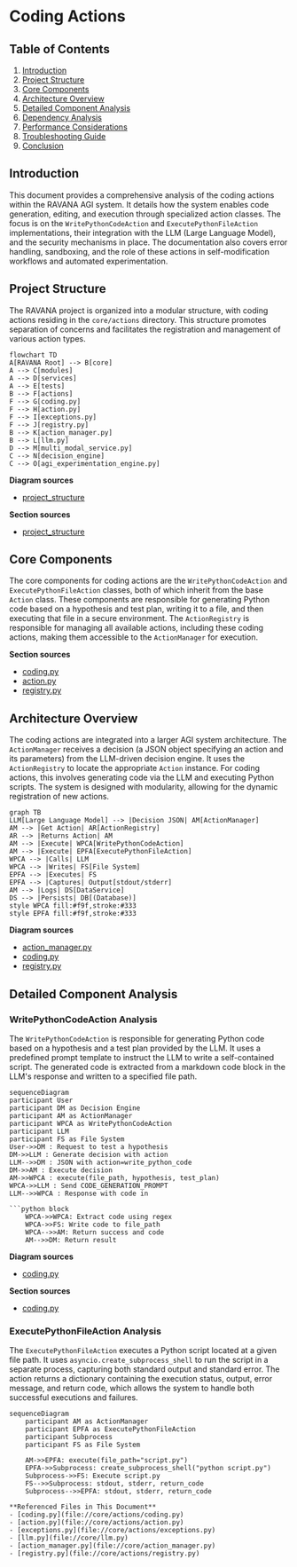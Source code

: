 # Coding Actions



## Table of Contents
1. [Introduction](#introduction)
2. [Project Structure](#project-structure)
3. [Core Components](#core-components)
4. [Architecture Overview](#architecture-overview)
5. [Detailed Component Analysis](#detailed-component-analysis)
6. [Dependency Analysis](#dependency-analysis)
7. [Performance Considerations](#performance-considerations)
8. [Troubleshooting Guide](#troubleshooting-guide)
9. [Conclusion](#conclusion)

## Introduction
This document provides a comprehensive analysis of the coding actions within the RAVANA AGI system. It details how the system enables code generation, editing, and execution through specialized action classes. The focus is on the `WritePythonCodeAction` and `ExecutePythonFileAction` implementations, their integration with the LLM (Large Language Model), and the security mechanisms in place. The documentation also covers error handling, sandboxing, and the role of these actions in self-modification workflows and automated experimentation.

## Project Structure
The RAVANA project is organized into a modular structure, with coding actions residing in the `core/actions` directory. This structure promotes separation of concerns and facilitates the registration and management of various action types.

```mermaid
flowchart TD
A[RAVANA Root] --> B[core]
A --> C[modules]
A --> D[services]
A --> E[tests]
B --> F[actions]
F --> G[coding.py]
F --> H[action.py]
F --> I[exceptions.py]
F --> J[registry.py]
B --> K[action_manager.py]
B --> L[llm.py]
D --> M[multi_modal_service.py]
C --> N[decision_engine]
C --> O[agi_experimentation_engine.py]

```

**Diagram sources**
- [project_structure](file://README.md)

**Section sources**
- [project_structure](file://README.md)

## Core Components
The core components for coding actions are the `WritePythonCodeAction` and `ExecutePythonFileAction` classes, both of which inherit from the base `Action` class. These components are responsible for generating Python code based on a hypothesis and test plan, writing it to a file, and then executing that file in a secure environment. The `ActionRegistry` is responsible for managing all available actions, including these coding actions, making them accessible to the `ActionManager` for execution.

**Section sources**
- [coding.py](file://core/actions/coding.py#L1-L114)
- [action.py](file://core/actions/action.py#L1-L62)
- [registry.py](file://core/actions/registry.py#L1-L74)

## Architecture Overview
The coding actions are integrated into a larger AGI system architecture. The `ActionManager` receives a decision (a JSON object specifying an action and its parameters) from the LLM-driven decision engine. It uses the `ActionRegistry` to locate the appropriate `Action` instance. For coding actions, this involves generating code via the LLM and executing Python scripts. The system is designed with modularity, allowing for the dynamic registration of new actions.

```mermaid
graph TB
LLM[Large Language Model] --> |Decision JSON| AM[ActionManager]
AM --> |Get Action| AR[ActionRegistry]
AR --> |Returns Action| AM
AM --> |Execute| WPCA[WritePythonCodeAction]
AM --> |Execute| EPFA[ExecutePythonFileAction]
WPCA --> |Calls| LLM
WPCA --> |Writes| FS[File System]
EPFA --> |Executes| FS
EPFA --> |Captures| Output[stdout/stderr]
AM --> |Logs| DS[DataService]
DS --> |Persists| DB[(Database)]
style WPCA fill:#f9f,stroke:#333
style EPFA fill:#f9f,stroke:#333

```

**Diagram sources**
- [action_manager.py](file://core/action_manager.py#L1-L126)
- [coding.py](file://core/actions/coding.py#L1-L114)
- [registry.py](file://core/actions/registry.py#L1-L74)

## Detailed Component Analysis

### WritePythonCodeAction Analysis
The `WritePythonCodeAction` is responsible for generating Python code based on a hypothesis and a test plan provided by the LLM. It uses a predefined prompt template to instruct the LLM to write a self-contained script. The generated code is extracted from a markdown code block in the LLM's response and written to a specified file path.

```mermaid
sequenceDiagram
participant User
participant DM as Decision Engine
participant AM as ActionManager
participant WPCA as WritePythonCodeAction
participant LLM
participant FS as File System
User->>DM : Request to test a hypothesis
DM->>LLM : Generate decision with action
LLM-->>DM : JSON with action=write_python_code
DM->>AM : Execute decision
AM->>WPCA : execute(file_path, hypothesis, test_plan)
WPCA->>LLM : Send CODE_GENERATION_PROMPT
LLM-->>WPCA : Response with code in

```python block
    WPCA->>WPCA: Extract code using regex
    WPCA->>FS: Write code to file_path
    WPCA-->>AM: Return success and code
    AM-->>DM: Return result
```

**Diagram sources**
- [coding.py](file://core/actions/coding.py#L1-L114)

**Section sources**
- [coding.py](file://core/actions/coding.py#L1-L114)

### ExecutePythonFileAction Analysis
The `ExecutePythonFileAction` executes a Python script located at a given file path. It uses `asyncio.create_subprocess_shell` to run the script in a separate process, capturing both standard output and standard error. The action returns a dictionary containing the execution status, output, error message, and return code, which allows the system to handle both successful executions and failures.

```mermaid
sequenceDiagram
    participant AM as ActionManager
    participant EPFA as ExecutePythonFileAction
    participant Subprocess
    participant FS as File System

    AM->>EPFA: execute(file_path="script.py")
    EPFA->>Subprocess: create_subprocess_shell("python script.py")
    Subprocess->>FS: Execute script.py
    FS-->>Subprocess: stdout, stderr, return_code
    Subprocess-->>EPFA: stdout, stderr, return_code

**Referenced Files in This Document**   
- [coding.py](file://core/actions/coding.py)
- [action.py](file://core/actions/action.py)
- [exceptions.py](file://core/actions/exceptions.py)
- [llm.py](file://core/llm.py)
- [action_manager.py](file://core/action_manager.py)
- [registry.py](file://core/actions/registry.py)
